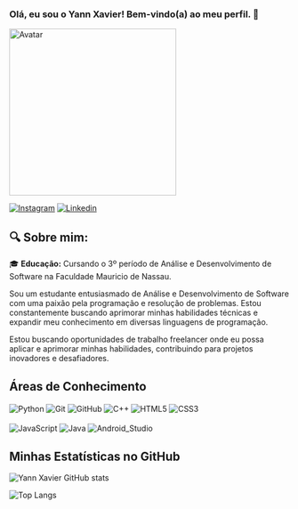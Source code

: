 ### Olá, eu sou o Yann Xavier! Bem-vindo(a) ao meu perfil. 🤙

<img src="https://github.com/Yann-Xavier/IMG/blob/main/_4ca0d619-8f50-4491-914d-20cf7a320cbc.jpg?raw=true" width="300" height="300" title="Avatar">

[![Instagram](https://img.shields.io/badge/Instagram-E4405F?style=for-the-badge&logo=instagram&logoColor=white)](https://www.instagram.com/yann_xavierr)
[![Linkedin](https://img.shields.io/badge/LinkedIn-0077B5?style=for-the-badge&logo=linkedin&logoColor=white)](https://www.linkedin.com/in/yann-xavier-178b58b8)

## 🔍 Sobre mim:

🎓 **Educação:** Cursando o 3º período de Análise e Desenvolvimento de Software na Faculdade Mauricio de Nassau.

Sou um estudante entusiasmado de Análise e Desenvolvimento de Software com uma paixão pela programação e resolução de problemas. Estou constantemente buscando aprimorar minhas habilidades técnicas e expandir meu conhecimento em diversas linguagens de programação.

Estou buscando oportunidades de trabalho freelancer onde eu possa aplicar e aprimorar minhas habilidades, contribuindo para projetos inovadores e desafiadores.

## Áreas de Conhecimento

<div style="display:inline-block">
  <img align="center" alt="Python" src="https://img.shields.io/badge/Python-14354C?style=for-the-badge&logo=python&logoColor=white">
  <img align="center" alt="Git" src="https://img.shields.io/badge/GIT-E44C30?style=for-the-badge&logo=git&logoColor=white">
  <img align="center" alt="GitHub" src="https://img.shields.io/badge/GitHub-100000?style=for-the-badge&logo=github&logoColor=white">
  <img align="center" alt="C++" src="https://img.shields.io/badge/C%2B%2B-00599C?style=for-the-badge&logo=c%2B%2B&logoColor=white">
  <img align="center" alt="HTML5" src="https://img.shields.io/badge/HTML5-E34F26?style=for-the-badge&logo=html5&logoColor=white">
  <img align="center" alt="CSS3" src="https://img.shields.io/badge/CSS3-1572B6?style=for-the-badge&logo=css3&logoColor=white"><br><br>
  <img align="center" alt="JavaScript" src="https://img.shields.io/badge/JavaScript-F7DF1E?style=for-the-badge&logo=javascript&logoColor=black">
  <img align="center" alt="Java" src="https://img.shields.io/badge/Java-ED8B00?style=for-the-badge&logo=java&logoColor=white">
  <img align="center" alt="Android_Studio" src="https://img.shields.io/badge/Android_Studio-3DDC84?style=for-the-badge&logo=android-studio&logoColor=white">
</div>
</br>

## Minhas Estatísticas no GitHub

![Yann Xavier GitHub stats](https://github-readme-stats.vercel.app/api?username=Yann-Xavier&show_icons=true&theme=blueberry&locale=pt-br)

![Top Langs](https://github-readme-stats.vercel.app/api/top-langs/?username=Yann-Xavier&layout=compact&theme=blueberry)
